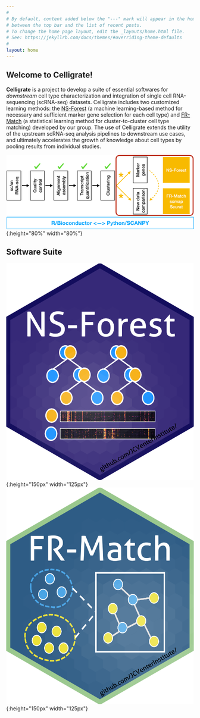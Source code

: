 ```yaml
---
#
# By default, content added below the "---" mark will appear in the home page
# between the top bar and the list of recent posts.
# To change the home page layout, edit the _layouts/home.html file.
# See: https://jekyllrb.com/docs/themes/#overriding-theme-defaults
#
layout: home
---
```


## Welcome to Celligrate!

**Celligrate** is a project to develop a suite of essential softwares for *downstream* cell type characterization and integration of single cell RNA-sequencing (scRNA-seq) datasets. Celligrate includes two customized learning methods: the [NS-Forest](https://github.com/JCVenterInstitute/NSForest)  (a machine learning-based method for necessary and sufficient marker gene selection for each cell type) and [FR-Match](https://github.com/JCVenterInstitute/FRmatch) (a statistical learning method for cluster-to-cluster cell type matching) developed by our group. The use of Celligrate extends the utility of the upstream scRNA-seq analysis pipelines to downstream use cases, and ultimately accelerates the growth of knowledge about cell types by pooling results from individual studies.  

![](images/celligrate.png){:height="80%" width="80%"}

## Software Suite

![](images/NS-Forest-sticker.png){:height="150px" width="125px"} ![](images/FRmatch-sticker.png){:height="150px" width="125px"}
